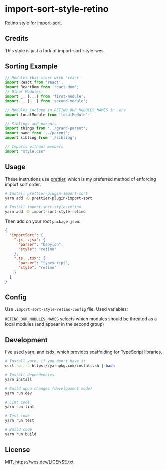 # import-sort-style-retino

Retino style for [import-sort](https://github.com/renke/import-sort).

## Credits

This style is just a fork of import-sort-style-wes.

## Sorting Example

```js
// Modules that start with 'react'
import React from 'react';
import ReactDom from 'react-dom';
// Other Modules
import _, {...} from 'first-module';
import _, {...} from 'second-module';

// Modules inclued in RETINO_OUR_MODULES_NAMES in .env
import localModule from 'localModule';

// Siblings and parents
import things from '../grand-parent';
import name from '../parent';
import sibling from './sibling';

// Imports without members
import "style.css"
```

## Usage

These instrutions use [prettier](https://prettier.io), which is my preferred
method of enforcing import sort order.

```sh
# Install prettier-plugin-import-sort
yarn add -D prettier-plugin-import-sort

# Install import-sort-style-retino
yarn add -D import-sort-style-retino
```

Then add on your root `package.json`:

```json
{
  "importSort": {
    ".js, .jsx": {
      "parser": "babylon",
      "style": "retino"
    },
    ".ts, .tsx": {
      "parser": "typescript",
      "style": "retino"
    }
  }
}
```

## Config

Use `.import-sort-style-retino-config` file. Used variables:

`RETINO_OUR_MODULES_NAMES` selects which modules should be threated as a local modules (and appear in the second group)

## Development

I've used [yarn](https://yarnpkg.com/en/), and
[tsdx](https://github.com/jaredpalmer/tsdx), which provides scaffolding for
TypeScript libraries.

```sh
# Install yarn, if you don't have it
curl -o- -L https://yarnpkg.com/install.sh | bash

# Install dependencies
yarn install

# Build upon changes (development mode)
yarn run dev

# Lint code
yarn run lint

# Test code
yarn run test

# Build code
yarn run build
```

## License

MIT, https://wes.dev/LICENSE.txt
